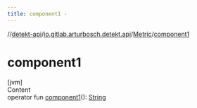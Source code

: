 ```yaml
---
title: component1 -
---
```

//[detekt-api](../../index.md)/[io.gitlab.arturbosch.detekt.api](../index.md)/[Metric](index.md)/[component1](component1.md)



# component1  
[jvm]  
Content  
operator fun [component1](component1.md)(): [String](https://kotlinlang.org/api/latest/jvm/stdlib/kotlin/-string/index.html)  



